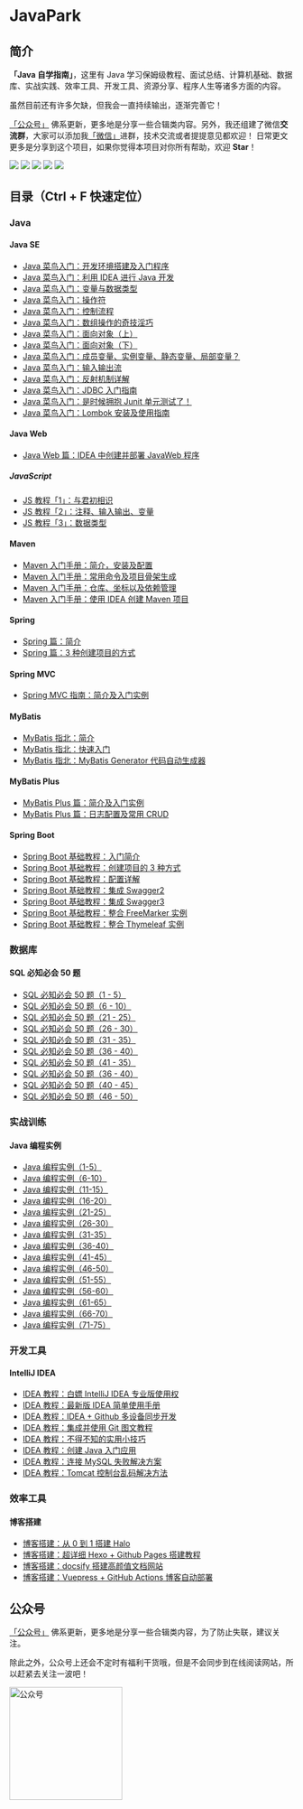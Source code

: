 # JavaPark
## 简介
**「Java 自学指南」**，这里有 Java 学习保姆级教程、面试总结、计算机基础、数据库、实战实践、效率工具、开发工具、资源分享、程序人生等诸多方面的内容。

虽然目前还有许多欠缺，但我会一直持续输出，逐渐完善它！

[「公众号」](https://cdn.jsdelivr.net/gh/cunyu1943/cunyu1943@main/imgs/wepublic.gif) 佛系更新，更多地是分享一些合辑类内容。另外，我还组建了微信**交流群**，大家可以添加我[「微信」](https://cdn.jsdelivr.net/gh/cunyu1943/cunyu1943@main/imgs/wechat.gif)进群，技术交流或者提提意见都欢迎！
日常更文更多是分享到这个项目，如果你觉得本项目对你所有帮助，欢迎 **Star**！

[![](https://img.shields.io/badge/%E5%85%AC%E4%BC%97%E5%8F%B7-%E6%9D%91%E9%9B%A8%E9%81%A5-brightgreen)](https://cdn.jsdelivr.net/gh/cunyu1943/cunyu1943@main/imgs/wepublic.gif)
[![](https://img.shields.io/badge/wechat-%E5%BE%AE%E4%BF%A1%E7%BE%A4-blueviolet)](https://cdn.jsdelivr.net/gh/cunyu1943/cunyu1943@main/imgs/wechat.gif)
[![](https://img.shields.io/badge/zhihu-%E7%9F%A5%E4%B9%8E-informational)](https://www.zhihu.com/people/cunyu1943)
[![](https://img.shields.io/badge/csdn-CSDN-red)](https://cunyu1943.blog.csdn.net)
[![](https://img.shields.io/badge/juejin-%E6%8E%98%E9%87%91-blue)](https://juejin.cn/user/747323637904519)

## 目录（Ctrl + F 快速定位）

### Java
#### Java SE
- [Java 菜鸟入门：开发环境搭建及入门程序](docs/java/java-se/jdk-install-and-hello-world.md)
- [Java 菜鸟入门：利用 IDEA 进行 Java 开发](/docs/java/java-se/learn-java-with-idea.md)
- [Java 菜鸟入门：变量与数据类型](docs/java/java-se/variable-and-datatype.md)
- [Java 菜鸟入门：操作符](docs/java/java-se/operator.md)
- [Java 菜鸟入门：控制流程](docs/java/java-se/control-process.md)
- [Java 菜鸟入门：数组操作的奇技淫巧](docs/java/java-se/how-to-operate-array.md)
- [Java 菜鸟入门：面向对象（上）](docs/java/java-se/oop-1.md)
- [Java 菜鸟入门：面向对象（下）](docs/java/java-se/oop-2.md)
- [Java 菜鸟入门：成员变量、实例变量、静态变量、局部变量？](docs/java/java-se/all-kinds-of-variable.md)
- [Java 菜鸟入门：输入输出流](docs/java/java-se/in-out-stream.md)
- [Java 菜鸟入门：反射机制详解](docs/java/java-se/reflection.md)
- [Java 菜鸟入门：JDBC 入门指南](docs/java/java-se/jdbc-introduction.md)
- [Java 菜鸟入门：是时候拥抱 Junit 单元测试了！](docs/java/java-se/test-with-junit.md)
- [Java 菜鸟入门：Lombok 安装及使用指南](docs/java/java-se/lombok-install-and-usage.md)
#### Java Web
- [Java Web 篇：IDEA 中创建并部署 JavaWeb 程序](docs/java/java-web/create-deploy-javaweb-with-idea.md)
##### JavaScript
- [JS 教程「1」：与君初相识](docs/java/java-web/js/introduction.md)
- [JS 教程「2」：注释、输入输出、变量](docs/java/java-web/js/annotation-inout-variable.md)
- [JS 教程「3」：数据类型](docs/java/java-web/js/datatype.md)
#### Maven
- [Maven 入门手册：简介，安装及配置](docs/java/maven/maven-intro-install.md)
- [Maven 入门手册：常用命令及项目骨架生成](docs/java/maven/maven-command-skeleton.md)
- [Maven 入门手册：仓库、坐标以及依赖管理](docs/java/maven/maven-warehouse-dependency.md)
- [Maven 入门手册：使用 IDEA 创建 Maven 项目](docs/java/maven/maven-project-with-idea.md)

#### Spring
- [Spring 篇：简介](/docs/java/spring/spring-intro.md)
- [Spring 篇：3 种创建项目的方式](docs/java/spring/the-methods-to-create-spring-project.md)
#### Spring MVC
- [Spring MVC 指南：简介及入门实例](docs/java/spring-mvc/intro-and-quick-start.md)

#### MyBatis
- [MyBatis 指北：简介](docs/java/mybatis/introduction.md)
- [MyBatis 指北：快速入门](docs/java/mybatis/quick-start.md)
- [MyBatis 指北：MyBatis Generator 代码自动生成器](docs/java/mybatis/mybatis-generator.md)
#### MyBatis Plus
- [MyBatis Plus 篇：简介及入门实例](docs/java/mybatis-plus/intro-and-quick-start.md)
- [MyBatis Plus 篇：日志配置及常用 CRUD](docs/java/mybatis-plus/log-and-common-crud.md)
#### Spring Boot
- [Spring Boot 基础教程：入门简介](docs/java/spring-boot/introduction.md)
- [Spring Boot 基础教程：创建项目的 3 种方式](docs/java/spring-boot/the-methods-to-create-springboot-project.md)
- [Spring Boot 基础教程：配置详解](docs/java/spring-boot/configuration.md)
- [Spring Boot 基础教程：集成 Swagger2](docs/java/spring-boot/integrated-swagger2.md)
- [Spring Boot 基础教程：集成 Swagger3](docs/java/spring-boot/integrated-swagger3.md)
- [Spring Boot 基础教程：整合 FreeMarker 实例](docs/java/spring-boot/integrated-freemarker.md)
- [Spring Boot 基础教程：整合 Thymeleaf 实例](docs/java/spring-boot/integrated-thymeleaf.md)

### 数据库
#### SQL 必知必会 50 题
- [SQL 必知必会 50 题（1 - 5）](docs/database/sql-in-10min/1-5.md)
- [SQL 必知必会 50 题（6 - 10）](docs/database/sql-in-10min/6-10.md)
- [SQL 必知必会 50 题（21 - 25）](docs/database/sql-in-10min/11-15.md)
- [SQL 必知必会 50 题（26 - 30）](docs/database/sql-in-10min/16-20.md)
- [SQL 必知必会 50 题（31 - 35）](docs/database/sql-in-10min/21-25.md)
- [SQL 必知必会 50 题（36 - 40）](docs/database/sql-in-10min/26-30.md)
- [SQL 必知必会 50 题（41 - 35）](docs/database/sql-in-10min/31-35.md)
- [SQL 必知必会 50 题（36 - 40）](docs/database/sql-in-10min/36-40.md)
- [SQL 必知必会 50 题（40 - 45）](docs/database/sql-in-10min/41-45.md)
- [SQL 必知必会 50 题（46 - 50）](docs/database/sql-in-10min/46-50.md)

### 实战训练
#### Java 编程实例
- [Java 编程实例（1-5）](docs/practical-training-camp/java-instance/1-5.md)
- [Java 编程实例（6-10）](docs/practical-training-camp/java-instance/6-10.md)
- [Java 编程实例（11-15）](docs/practical-training-camp/java-instance/11-15.md)
- [Java 编程实例（16-20）](docs/practical-training-camp/java-instance/16-20.md)
- [Java 编程实例（21-25）](docs/practical-training-camp/java-instance/21-25.md)
- [Java 编程实例（26-30）](docs/practical-training-camp/java-instance/26-30.md)
- [Java 编程实例（31-35）](docs/practical-training-camp/java-instance/31-35.md)
- [Java 编程实例（36-40）](docs/practical-training-camp/java-instance/36-40.md)
- [Java 编程实例（41-45）](docs/practical-training-camp/java-instance/41-45.md)
- [Java 编程实例（46-50）](docs/practical-training-camp/java-instance/46-50.md)
- [Java 编程实例（51-55）](docs/practical-training-camp/java-instance/51-55.md)
- [Java 编程实例（56-60）](docs/practical-training-camp/java-instance/56-60.md)
- [Java 编程实例（61-65）](docs/practical-training-camp/java-instance/61-65.md)
- [Java 编程实例（66-70）](docs/practical-training-camp/java-instance/66-70.md)
- [Java 编程实例（71-75）](docs/practical-training-camp/java-instance/71-75.md)
### 开发工具
#### IntelliJ IDEA
- [IDEA 教程：白嫖 IntelliJ IDEA 专业版使用权](docs/dev-tools/idea/idea-pro-with-student-email.md)
- [IDEA 教程：最新版 IDEA 简单使用手册](docs/dev-tools/idea/idea-guide.md)
- [IDEA 教程：IDEA + Github 多设备同步开发](docs/dev-tools/idea/idea-with-github.md)
- [IDEA 教程：集成并使用 Git 图文教程](docs/dev-tools/idea/idea-integrate-with-git.md)
- [IDEA 教程：不得不知的实用小技巧](docs/dev-tools/idea/idea-tips.md)
- [IDEA 教程：创建 Java 入门应用](docs/dev-tools/idea/java-quick-start-with-idea.md)
- [IDEA 教程：连接 MySQL 失败解决方案](docs/dev-tools/idea/connect-mysql-fail.md)
- [IDEA 教程：Tomcat 控制台乱码解决方法](docs/dev-tools/idea/tomcat-console-error-code.md)
### 效率工具
#### 博客搭建
- [博客搭建：从 0 到 1 搭建 Halo](docs/efficiency/blog/halo.md)
- [博客搭建：超详细 Hexo + Github Pages 搭建教程](docs/efficiency/blog/hexo.md)
- [博客搭建：docsify 搭建高颜值文档网站](docs/efficiency/blog/docsify.md)
- [博客搭建：Vuepress + GitHub Actions 博客自动部署](docs/efficiency/blog/vuepress-github-action.md)
## 公众号
[「公众号」](https://cdn.jsdelivr.net/gh/cunyu1943/cunyu1943@main/imgs/wepublic.gif) 佛系更新，更多地是分享一些合辑类内容，为了防止失联，建议关注。

除此之外，公众号上还会不定时有福利干货哦，但是不会同步到在线阅读网站，所以赶紧去关注一波吧！

<img src="https://cdn.jsdelivr.net/gh/cunyu1943/cunyu1943@main/imgs/wepublic.gif" width="200" alt="公众号" />


